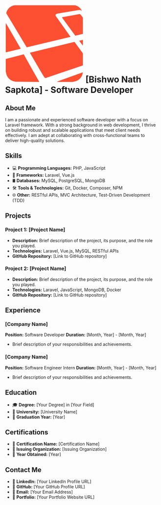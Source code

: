 # ![Developer Icon](https://raw.githubusercontent.com/devicons/devicon/master/icons/laravel/laravel-plain.svg) [Bishwo Nath Sapkota] - Software Developer

## About Me
I am a passionate and experienced software developer with a focus on Laravel framework. With a strong background in web development, I thrive on building robust and scalable applications that meet client needs effectively. I am adept at collaborating with cross-functional teams to deliver high-quality solutions.

## Skills
- 💻 **Programming Languages:** PHP, JavaScript
- 🚀 **Frameworks:** Laravel, Vue.js
- 🛢️ **Databases:** MySQL, PostgreSQL, MongoDB
- 🛠️ **Tools & Technologies:** Git, Docker, Composer, NPM
- 🌐 **Other:** RESTful APIs, MVC Architecture, Test-Driven Development (TDD)

## Projects
### Project 1: [Project Name]
- **Description:** Brief description of the project, its purpose, and the role you played.
- **Technologies:** Laravel, Vue.js, MySQL, RESTful APIs
- **GitHub Repository:** [Link to GitHub repository]

### Project 2: [Project Name]
- **Description:** Brief description of the project, its purpose, and the role you played.
- **Technologies:** Laravel, JavaScript, MongoDB, Docker
- **GitHub Repository:** [Link to GitHub repository]

## Experience
### [Company Name]
**Position:** Software Developer
**Duration:** [Month, Year] - [Month, Year]
- Brief description of your responsibilities and achievements.

### [Company Name]
**Position:** Software Engineer Intern
**Duration:** [Month, Year] - [Month, Year]
- Brief description of your responsibilities and achievements.

## Education
- 🎓 **Degree:** [Your Degree] in [Your Field]
- 🏫 **University:** [University Name]
- 📅 **Graduation Year:** [Year]

## Certifications
- 📜 **Certification Name:** [Certification Name]
- 🏅 **Issuing Organization:** [Issuing Organization]
- 📅 **Year Obtained:** [Year]

## Contact Me
- 💼 **LinkedIn:** [Your LinkedIn Profile URL]
- 🐙 **GitHub:** [Your GitHub Profile URL]
- 📧 **Email:** [Your Email Address]
- 🔗 **Portfolio:** [Your Portfolio Website URL]


